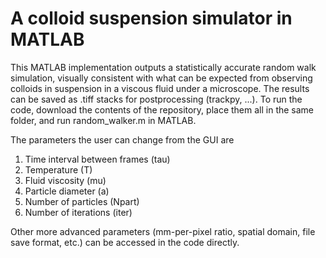 # A colloid suspension simulator in MATLAB

This MATLAB implementation outputs a statistically accurate random walk simulation, visually consistent with what can be expected from observing colloids in suspension in a viscous fluid under a microscope. The results can be saved as .tiff stacks for postprocessing (trackpy, ...). To run the code, download the contents of the repository, place them all in the same folder, and run random_walker.m in MATLAB.

The parameters the user can change from the GUI are 

1. Time interval between frames (tau)
2. Temperature (T)
3. Fluid viscosity (mu) 
4. Particle diameter (a)
5. Number of particles (Npart)
6. Number of iterations (iter)

Other more advanced parameters (mm-per-pixel ratio, spatial domain, file save format, etc.) can be accessed in the code directly.
